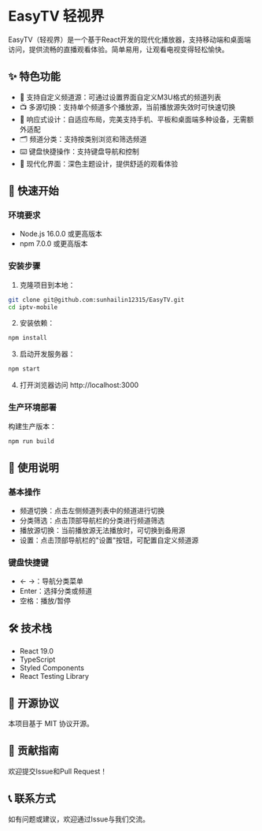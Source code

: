 # EasyTV 轻视界

EasyTV（轻视界）是一个基于React开发的现代化播放器，支持移动端和桌面端访问，提供流畅的直播观看体验。简单易用，让观看电视变得轻松愉快。

## ✨ 特色功能

- 🎯 支持自定义频道源：可通过设置界面自定义M3U格式的频道列表
- 📺 多源切换：支持单个频道多个播放源，当前播放源失效时可快速切换
- 📱 响应式设计：自适应布局，完美支持手机、平板和桌面端多种设备，无需额外适配
- 🗂️ 频道分类：支持按类别浏览和筛选频道
- ⌨️ 键盘快捷操作：支持键盘导航和控制
- 🎨 现代化界面：深色主题设计，提供舒适的观看体验

## 🚀 快速开始

### 环境要求

- Node.js 16.0.0 或更高版本
- npm 7.0.0 或更高版本

### 安装步骤

1. 克隆项目到本地：
```bash
git clone git@github.com:sunhailin12315/EasyTV.git
cd iptv-mobile
```

2. 安装依赖：
```bash
npm install
```

3. 启动开发服务器：
```bash
npm start
```

4. 打开浏览器访问 http://localhost:3000

### 生产环境部署

构建生产版本：
```bash
npm run build
```

## 📖 使用说明

### 基本操作

- 频道切换：点击左侧频道列表中的频道进行切换
- 分类筛选：点击顶部导航栏的分类进行频道筛选
- 播放源切换：当前播放源无法播放时，可切换到备用源
- 设置：点击顶部导航栏的"设置"按钮，可配置自定义频道源

### 键盘快捷键

- ← →：导航分类菜单
- Enter：选择分类或频道
- 空格：播放/暂停

## 🛠 技术栈

- React 19.0
- TypeScript
- Styled Components
- React Testing Library

## 📄 开源协议

本项目基于 MIT 协议开源。

## 🤝 贡献指南

欢迎提交Issue和Pull Request！

## 📞 联系方式

如有问题或建议，欢迎通过Issue与我们交流。
